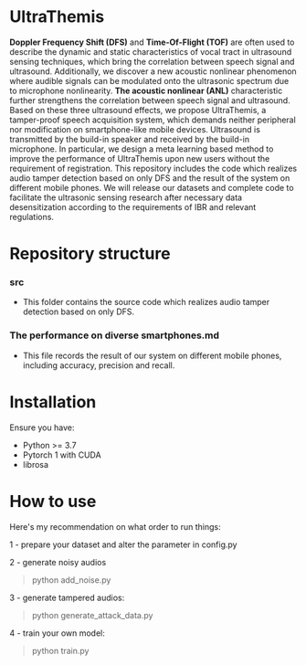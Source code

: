 # UltraThemis
<strong>Doppler Frequency Shift (DFS)</strong> and <strong>Time-Of-Flight (TOF)</strong> are often used to describe the dynamic and static characteristics of vocal tract in ultrasound sensing techniques, which bring the correlation between speech signal and ultrasound. Additionally, we discover a new acoustic nonlinear phenomenon
where audible signals can be modulated onto the ultrasonic spectrum due to microphone nonlinearity. <strong>The acoustic nonlinear (ANL)</strong> characteristic further strengthens the correlation between speech signal and ultrasound. Based on these three ultrasound effects, we propose UltraThemis, a tamper-proof speech acquisition system, which demands neither peripheral nor modification on smartphone-like mobile devices. Ultrasound is transmitted by the build-in speaker and received by the build-in microphone.  In particular, we design a meta learning based method to improve the performance of UltraThemis upon new users without the requirement of registration. This repository includes the code which realizes audio tamper detection based on only DFS and the result of the system on different mobile phones. We will release our datasets and complete code to facilitate the ultrasonic sensing research after necessary data desensitization according to the requirements of IBR and relevant regulations.  

# Repository structure
### src  
+ This folder contains the source code which realizes audio tamper detection based on only DFS.    
### The performance on diverse smartphones.md  
+ This file records the result of our system on different mobile phones, including accuracy, precision and recall.  

# Installation
Ensure you have:  
+ Python >= 3.7
+ Pytorch 1 with CUDA
+ librosa  

# How to use
Here's my recommendation on what order to run things:

1 - prepare your dataset and alter the parameter in config.py

2 - generate noisy audios

> python add_noise.py

3 - generate tampered audios:

> python generate_attack_data.py

4 - train your own model:

> python train.py
